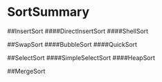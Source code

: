 # SortSummary

##InsertSort
####DirectInsertSort
####ShellSort

##SwapSort
####BubbleSort
####QuickSort

##SelectSort
####SimpleSelectSort
####HeapSort

##MergeSort
